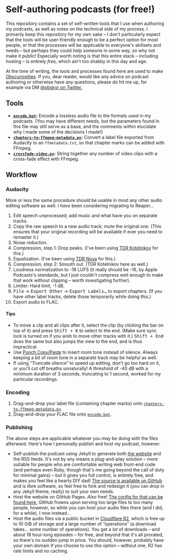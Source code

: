 # Self-authoring podcasts (for free!)

This repository contains a set of self-written tools that I use when authoring my podcasts, as well as notes on the technical side of my process. I primarily keep this repository for my own sake – I don't particularly expect that the tools will be user-friendly enough to be a perfect option for most people, or that the processes will be applicable to everyone's skillsets and needs – but perhaps they could help someone in some way, so why not make it public! Especially worth noting is that this entire stack – including hosting – is entirely *free,* which ain't too shabby in this day and age.

At the time of writing, the tools and processes found here are used to make [Obscuriosities](https://podcast.obskyr.io/). If you, dear reader, would like any advice on podcast authoring or otherwise have any questions, please do hit me up, for example via DM [@obskyr on Twitter.](https://twitter.com/obskyr)

## Tools

* **[`encode.bat`](/encode.bat):** Encode a lossless audio file to the formats used in my podcasts. (You may have different needs, but the parameters found in this file may still serve as a base, and the comments within elucidate why I made some of the decisions I made!)
* **[`chapters-to-ffmpeg-metadata.py`](/encode.bat):** Convert a label file exported from Audacity to an `ffmetadata.txt`, so that chapter marks can be added with FFmpeg.
* **[`crossfade-video.py`](/crossfade-video.py):** String together any number of video clips with a cross-fade effect with FFmpeg.

## Workflow

### Audacity

More or less the same procedure should be usable in most any other audio editing software as well. I *have* been considering migrating to Reaper…

1. Edit speech unprocessed; add music and what have you on separate tracks.
2. Copy the raw speech to a new audio track; mute the original one. (This ensures that your original recording will be available if ever you need to remaster it.)
3. Noise reduction. <!-- 4. De-esser (TDR Nova) (??? Haven't quite figured this one out yet. Can skip. It sounds fine without.) -->
4. Compression, step 1: Drop peaks. (I've been using [TDR Kotelnikov](https://www.tokyodawn.net/tdr-kotelnikov/) for this.)
5. Equalization. (I've been using [TDR Nova](https://www.tokyodawn.net/tdr-nova/) for this.)
6. Compression, step 2: Smooth out. (TDR Kotelnikov here as well.)
7. Loudness normalization to -18 LUFS (it really should be -16, by Apple Podcasts's standards, but I just couldn't compress well enough to make that work without clipping – worth investigating further).
8. Limiter: Hard limit; -1 dB.
9. <kbd>File</kbd> → <kbd>Export Other</kbd> → <kbd>Export Labels…</kbd> to export chapters. (If you have other label tracks, delete those temporarily while doing this.)
10. Export audio to FLAC.

#### Tips

* To move a clip and all clips after it, select the clip (by clicking the bar on top of it) and press <kbd><kbd>Shift</kbd> + <kbd>K</kbd></kbd> to select to the end. (Make sure sync lock is turned on if you wish to move other tracks with it.) <kbd><kbd>Shift</kbd> + <kbd>End</kbd></kbd> does the same but also jumps the view to the end, and is thus impractical.
* Use [Punch Copy/Paste](https://forum.audacityteam.org/t/punch-copy-paste/28906) to insert room tone instead of silence. Always keeping a bit of room tone in a separate track may be helpful as well.
* If using “Truncate silence” to speed up editing, don't go too hard on it, or you'll cut off breaths unnaturally! A threshold of -40 dB with a minimum duration of 3 seconds, truncating to 1 second, worked for my particular recordings. 

### Encoding

1. Drag-and-drop your label file (containing chapter marks) onto [`chapters-to-ffmpeg-metadata.py`](chapters-to-ffmpeg-metadata.py).
2. Drag-and-drop your FLAC file onto [`encode.bat`](/encode.bat).

### Publishing

The above steps are applicable whatever you may be doing with the files afterward. Here's how I personally publish and host my podcast, however.

* Self-publish the podcast using Jekyll to generate both [the website](https://podcast.obskyr.io/) and the RSS feeds. It's not by any means a plug-and-play solution – more suitable for people who are comfortable writing web front-end code (and perhaps even Ruby, though that's me going beyond the call of duty for minimal gains) – but it gives you full control, is entirely free, and makes you feel like a hearty DIY dad! [The source is available on GitHub](https://github.com/obskyr/obscuriosities) and is libre software, so feel free to fork and redesign it (you can drop in any Jekyll theme, really) to suit your own needs.
* Host the website on GitHub Pages. *Also* free! [The config for that can be found here.](https://github.com/obskyr/obscuriosities/blob/master/.github/workflows/jekyll-gh-pages.yml) GitHub frowns upon serving too large files to too many people, however, so while you can host your audio files there (and I did, for a while), I now instead…
* Host the audio files via a public bucket in [Cloudflare R2](https://www.cloudflare.com/developer-platform/r2/), which is free up to 10 GiB of storage and a large number of “operations” (a download takes… some number of operations). You get a *lot* of downloads – and about 18 hour-long episodes – for free, and beyond that it's all prorated, so there's no sudden jump in price. You should, however, probably have your own domain if you choose to use this option – without one, R2 has rate limits and no caching.
